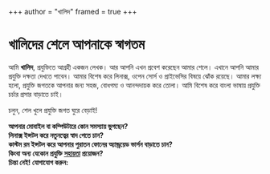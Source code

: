 +++
author = "খালিদ"
framed = true
+++
# খালিদের শেলে আপনাকে স্বাগতম

আমি **খালিদ**, প্রযুক্তিতে আগ্রহী একজন লেখক। আর আপনি এখন প্রবেশ করেছেন আমার শেলে। এখানে আপনি আমার প্রযুক্তি দক্ষতা দেখতে পাবেন। আমার বিশেষ করে লিনাক্স, ওপেন সোর্স ও প্রাইভেসির বিষয়ে ঝোঁক রয়েছে। আমার লক্ষ্য হলো, প্রযুক্তি জগতকে আপনার জন্য সহজ, বোধগম্য ও আনন্দদায়ক করে তোলা। আমি বিশেষ করে বাংলা ভাষায় প্রযুক্তি চর্চার প্রসার বাড়াতে চাই।

চলুন, শেল খুলে প্রযুক্তি জগত ঘুরে বেড়াই!

__আপনার মোবাইল বা কম্পিউটারে কোন সমস্যায় ভুগছেন?__  
__লিনাক্স ইন্সটল করে নতুনত্বের স্বাদ পেতে চান?__  
__কাস্টম রম ইন্সটল করে আপনার পুরাতন ফোনের অ্যান্ড্রয়েড ভার্সন বাড়াতে চান?__  
__কিংবা অন্য যেকোন প্রযুক্তি [সহায়তা](https://blog.khalidrafi.me/bn/services/) প্রয়োজন?__  
__চিন্তা নেই! যোগাযোগ করুন:__

<div class="social-icon">
    <a href="mailto:khalidrafi.twzde@slmail.me" class="nf-cod-mail"></a>
    <a href="https://t.me/khalidershell" class="nf-fae-telegram"></a>
    <a href="https://www.facebook.com/profile.php?id=61575714120165" class="nf-fa-facebook"></a>
</div>